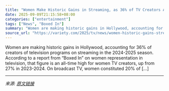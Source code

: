 ```yaml
---
title: "Women Make Historic Gains in Streaming, as 36% of TV Creators Are Female"
date: 2025-09-09T21:15:58+08:00
categories: ["entertainment"]
tags: ["News", "Boxed In"]
summary: "Women are making historic gains in Hollywood, accounting for 36% of creators of television programs on streaming in the 2024-2025 season. According to a report from &#8220;Boxed In&#8221; on women rep"
source_url: "https://variety.com/2025/tv/news/women-historic-gains-streaming-tv-creators-female-1236513173/"
---
```


Women are making historic gains in Hollywood, accounting for 36% of creators of television programs on streaming in the 2024-2025 season. According to a report from &#8220;Boxed In&#8221; on women representation in television, that figure is an all-time high for women TV creators, up from 27% in 2023-2024. On broadcast TV, women constituted 20% of [&#8230;]

---

*来源: [原文链接](https://variety.com/2025/tv/news/women-historic-gains-streaming-tv-creators-female-1236513173/)*
